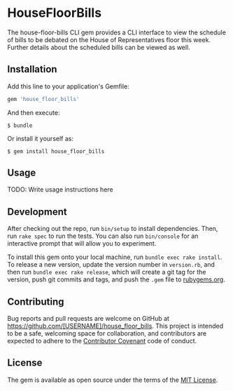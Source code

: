 # HouseFloorBills

The house-floor-bills CLI gem provides a CLI interface to view the schedule of bills to be debated on the House of Representatives floor this week. Further details about the scheduled bills can be viewed as well. 

## Installation

Add this line to your application's Gemfile:

```ruby
gem 'house_floor_bills'
```

And then execute:

    $ bundle

Or install it yourself as:

    $ gem install house_floor_bills

## Usage

TODO: Write usage instructions here

## Development

After checking out the repo, run `bin/setup` to install dependencies. Then, run `rake spec` to run the tests. You can also run `bin/console` for an interactive prompt that will allow you to experiment.

To install this gem onto your local machine, run `bundle exec rake install`. To release a new version, update the version number in `version.rb`, and then run `bundle exec rake release`, which will create a git tag for the version, push git commits and tags, and push the `.gem` file to [rubygems.org](https://rubygems.org).

## Contributing

Bug reports and pull requests are welcome on GitHub at https://github.com/[USERNAME]/house_floor_bills. This project is intended to be a safe, welcoming space for collaboration, and contributors are expected to adhere to the [Contributor Covenant](http://contributor-covenant.org) code of conduct.


## License

The gem is available as open source under the terms of the [MIT License](http://opensource.org/licenses/MIT).
